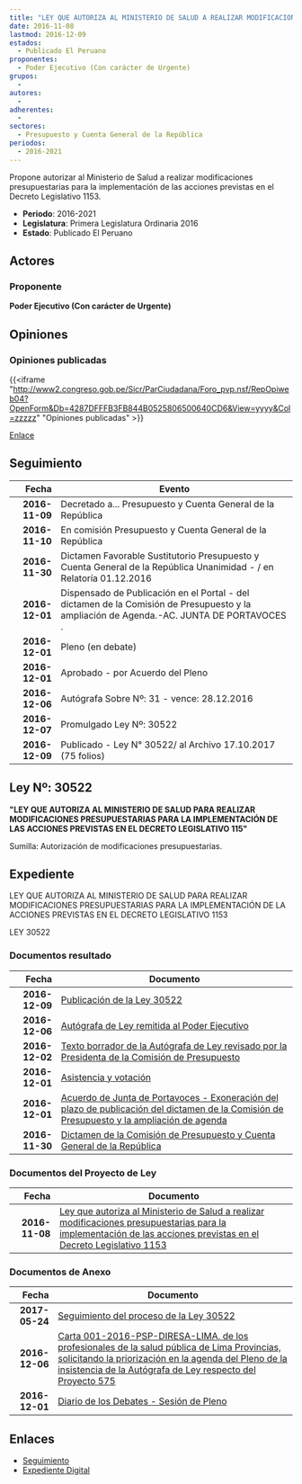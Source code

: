 ```yaml
---
title: "LEY QUE AUTORIZA AL MINISTERIO DE SALUD A REALIZAR MODIFICACIONES PRESUPUESTARIAS PARA LA IMPLEMENTACIÓN DE LAS ACCIONES PREVISTAS EN EL DECRETO LEGISLATIVO 1153"
date: 2016-11-08
lastmod: 2016-12-09
estados: 
  - Publicado El Peruano
proponentes: 
  - Poder Ejecutivo (Con carácter de Urgente)
grupos: 
  - 
autores: 
  - 
adherentes: 
  - 
sectores: 
  - Presupuesto y Cuenta General de la República
periodos: 
  - 2016-2021
---
```


Propone autorizar al Ministerio de Salud a realizar modificaciones presupuestarias para la implementación de las acciones previstas en el Decreto Legislativo 1153.

- **Periodo**: 2016-2021
- **Legislatura**: Primera Legislatura Ordinaria 2016
- **Estado**: Publicado El Peruano

## Actores

### Proponente

**Poder Ejecutivo (Con carácter de Urgente)**


## Opiniones

### Opiniones publicadas

{{<iframe "http://www2.congreso.gob.pe/Sicr/ParCiudadana/Foro_pvp.nsf/RepOpiweb04?OpenForm&Db=4287DFFFB3FB844B0525806500640CD6&View=yyyy&Col=zzzzz" "Opiniones publicadas" >}}

[Enlace](http://www2.congreso.gob.pe/Sicr/ParCiudadana/Foro_pvp.nsf/RepOpiweb04?OpenForm&Db=4287DFFFB3FB844B0525806500640CD6&View=yyyy&Col=zzzzz)

## Seguimiento

| Fecha | Evento |
|------:|--------|
| **2016-11-09** | Decretado a... Presupuesto y Cuenta General de la República|
| **2016-11-10** | En comisión Presupuesto y Cuenta General de la República|
| **2016-11-30** | Dictamen Favorable Sustitutorio Presupuesto y Cuenta General de la República Unanimidad - / en Relatoría 01.12.2016|
| **2016-12-01** | Dispensado de Publicación en el Portal - del dictamen de la Comisión de Presupuesto y la ampliación de Agenda.-AC. JUNTA DE PORTAVOCES .|
| **2016-12-01** | Pleno (en debate)|
| **2016-12-01** | Aprobado - por Acuerdo del Pleno|
| **2016-12-06** | Autógrafa Sobre Nº: 31 - vence: 28.12.2016|
| **2016-12-07** | Promulgado Ley Nº: 30522|
| **2016-12-09** | Publicado - Ley N° 30522/ al Archivo 17.10.2017 (75 folios)|

## Ley Nº: 30522

**"LEY QUE AUTORIZA AL MINISTERIO DE SALUD PARA REALIZAR MODIFICACIONES PRESUPUESTARIAS PARA LA IMPLEMENTACIÓN DE LAS ACCIONES PREVISTAS EN EL DECRETO LEGISLATIVO 115"**

Sumilla: Autorización de modificaciones presupuestarias.


## Expediente

LEY QUE AUTORIZA AL MINISTERIO DE SALUD PARA REALIZAR MODIFICACIONES PRESUPUESTARIAS PARA LA IMPLEMENTACIÓN DE LA ACCIONES PREVISTAS EN EL DECRETO LEGISLATIVO 1153

LEY 30522


### Documentos resultado

| Fecha | Documento |
|------:|--------|
| **2016-12-09** | [Publicación de la Ley 30522](http://www.leyes.congreso.gob.pe/Documentos/2016_2021/ADLP/Normas_Legales/30522-LEY.pdf) |
| **2016-12-06** | [Autógrafa de Ley remitida al Poder Ejecutivo](http://www.leyes.congreso.gob.pe/Documentos/2016_2021/ADLP/Texto_Aprobado/AU0057520161206.pdf) |
| **2016-12-02** | [Texto borrador de la Autógrafa de Ley revisado por la Presidenta de la Comisión de Presupuesto](http://www.leyes.congreso.gob.pe/Documentos/2016_2021/Texto_Borrador_de_Autografa/BAU0057520161205.PDF) |
| **2016-12-01** | [Asistencia y votación](http://www.leyes.congreso.gob.pe/Documentos/2016_2021/Asistencia_y_Votacion/Proyectos_de_Ley/AV0057520161201..pdf) |
| **2016-12-01** | [Acuerdo de Junta de Portavoces - Exoneración del plazo de publicación del dictamen de la Comisión de Presupuesto y la ampliación de agenda](http://www.leyes.congreso.gob.pe/Documentos/2016_2021/Acuerdos/Junta_Portavoces/AJP0057520161201.pdf) |
| **2016-11-30** | [Dictamen de la Comisión de Presupuesto y Cuenta General de la República](http://www.leyes.congreso.gob.pe/Documentos/2016_2021/Dictamenes/Proyectos_de_Ley/00575DC17MAY20161130..pdf) |

### Documentos del Proyecto de Ley

| Fecha | Documento |
|------:|--------|
| **2016-11-08** | [Ley que autoriza al Ministerio de Salud a realizar modificaciones presupuestarias para la implementación de las acciones previstas en el Decreto Legislativo 1153](http://www.leyes.congreso.gob.pe/Documentos/2016_2021/Proyectos_de_Ley_y_de_Resoluciones_Legislativas/PL0057520161108..pdf) |

### Documentos de Anexo

| Fecha | Documento |
|------:|--------|
| **2017-05-24** | [Seguimiento del proceso de la Ley 30522](http://www.leyes.congreso.gob.pe/Documentos/2016_2021/Seguimiento_de_Proyectos_de_Ley/00575PL20170524.PDF) |
| **2016-12-06** | [Carta 001-2016-PSP-DIRESA-LIMA, de los profesionales de la salud pública de Lima Provincias, solicitando la priorización en la agenda del Pleno de la insistencia de la Autógrafa de Ley respecto del Proyecto 575](http://www.leyes.congreso.gob.pe/Documentos/2016_2021/Oficios/Congresistas/CARTA-001-2016-PSP-DIRESA.PDF) |
| **2016-12-01** | [Diario de los Debates - Sesión de Pleno](http://www.leyes.congreso.gob.pe/Documentos/2016_2021/ADLP/Diario_Debates/30522_DD.pdf) |

## Enlaces 

- [Seguimiento](http://www2.congreso.gob.pehttp://www2.congreso.gob.pe/Sicr/TraDocEstProc/CLProLey2016.nsf/f7fff46988ca05b1052578e100829cc7/4031feb6ffb5df34052580650068c266?OpenDocument)
- [Expediente Digital](http://www2.congreso.gob.pehttp://www2.congreso.gob.pe/Sicr/TraDocEstProc/CLProLey2016.nsf/f7fff46988ca05b1052578e100829cc7/4031feb6ffb5df34052580650068c266?OpenDocument&Click=05257FB7005EB655.eb71d0cf91d8294e05256cdf006b5706/$Body/0.1C6C)
